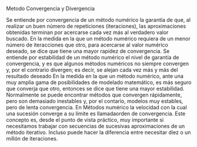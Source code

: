Metodo Convergencia y Divergencia

Se entiende por convergencia de un método numérico la garantía de que, al realizar un buen número de repeticiones (iteraciones), las aproximaciones obtenidas terminan por acercarse cada vez más al verdadero valor buscado.
En la medida en la que un método numérico requiera de un menor número de iteracciones que otro, para acercarse al valor numérico deseado, se dice que tiene una mayor rapidez de convergencia.
Se entiende por estabilidad de un método numérico el nivel de garantía de convergencia, y es que algunos métodos numéricos no siempre convergen y, por el contrario divergen; es decir, se alejan cada vez más y más del resultado deseado
En la medida en la que un método numérico, ante una muy amplia gama de posibilidades de modelado matemático, es más seguro que converja que otro, entonces se dice que tiene una mayor estabilidad.
Normalmente se puede encontrar métodos que convergen rápidamente, pero son demasiado inestables y, por el contario, modelos muy estables, pero de lenta convergencia.
En Métodos numérico la velocidad con la cual una sucesión converge a su límite es llamadaorden de convergencia. Este concepto es, desde el punto de vista práctico, muy importante si necesitamos trabajar con secuencias de sucesivas aproximaciones de un método iterativo. Incluso puede hacer la diferencia entre necesitar diez o un millón de iteraciones.

